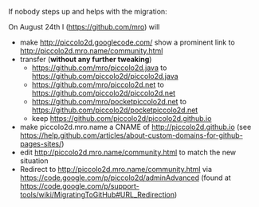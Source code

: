 If nobody steps up and helps with the migration:

On August 24th I (https://github.com/mro) will

- make http://piccolo2d.googlecode.com/ show a prominent link to http://piccolo2d.mro.name/community.html
- transfer (**without any further tweaking**)
  - https://github.com/mro/piccolo2d.java to https://github.com/piccolo2d/piccolo2d.java
  - https://github.com/mro/piccolo2d.net to https://github.com/piccolo2d/piccolo2d.net
  - https://github.com/mro/pocketpiccolo2d.net to https://github.com/piccolo2d/pocketpiccolo2d.net
  - keep https://github.com/piccolo2d/piccolo2d.github.io
- make piccolo2d.mro.name a CNAME of http://piccolo2d.github.io (see https://help.github.com/articles/about-custom-domains-for-github-pages-sites/)
- edit http://piccolo2d.mro.name/community.html to match the new situation
- Redirect to http://piccolo2d.mro.name/community.html via https://code.google.com/p/piccolo2d/adminAdvanced (found at https://code.google.com/p/support-tools/wiki/MigratingToGitHub#URL_Redirection)
